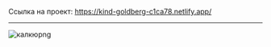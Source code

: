 Ссылка на проект: https://kind-goldberg-c1ca78.netlify.app/
_______________________________________________________________
![калкюpng](https://user-images.githubusercontent.com/91624026/154104413-b32eccdd-ed79-4394-bcad-6ec9c1fa21bb.png)

